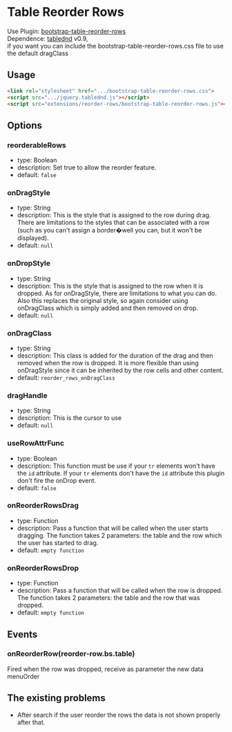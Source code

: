 # Table Reorder Rows

Use Plugin: [bootstrap-table-reorder-rows](https://github.com/wenzhixin/bootstrap-table/tree/master/src/extensions/reorder-rows) </br>
Dependence: [tablednd](https://github.com/isocra/TableDnD) v0.9, </br>
if you want you can include the bootstrap-table-reorder-rows.css file to use the default dragClass


## Usage

```html
<link rel="stylesheet" href=".../bootstrap-table-reorder-rows.css">
<script src=".../jquery.tablednd.js"></script>
<script src="extensions/reorder-rows/bootstrap-table-reorder-rows.js"></script>
```

## Options

### reorderableRows

* type: Boolean
* description: Set true to allow the reorder feature.
* default: `false`

### onDragStyle

* type: String
* description: This is the style that is assigned to the row during drag. There are limitations to the styles that can be associated with a row (such as you can't assign a border�well you can, but it won't be displayed).
* default: `null`

### onDropStyle

* type: String
* description: This is the style that is assigned to the row when it is dropped. As for onDragStyle, there are limitations to what you can do. Also this replaces the original style, so again consider using onDragClass which is simply added and then removed on drop.
* default: `null`

### onDragClass

* type: String
* description: This class is added for the duration of the drag and then removed when the row is dropped. It is more flexible than using onDragStyle since it can be inherited by the row cells and other content.
* default: `reorder_rows_onDragClass`

### dragHandle

* type: String
* description: This is the cursor to use
* default: `null`

### useRowAttrFunc

* type: Boolean
* description: This function must be use if your `tr` elements won't have the `id` attribute. If your `tr` elements don't have the `id` attribute this plugin don't fire the onDrop event.
* default: `false`

### onReorderRowsDrag

* type: Function
* description: Pass a function that will be called when the user starts dragging. The function takes 2 parameters: the table and the row which the user has started to drag.
* default: `empty function`

### onReorderRowsDrop

* type: Function
* description: Pass a function that will be called when the row is dropped. The function takes 2 parameters: the table and the row that was dropped.
* default: `empty function`

## Events

### onReorderRow(reorder-row.bs.table)

Fired when the row was dropped, receive as parameter the new data menuOrder

## The existing problems

* After search if the user reorder the rows the data is not shown properly after that.
